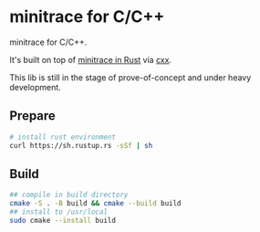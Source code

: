 # minitrace for C/C++

minitrace for C/C++.

It's built on top of
[minitrace in Rust](https://github.com/tikv/minitrace-rust) via [cxx](https://github.com/dtolnay/cxx).

This lib is still in the stage of prove-of-concept and under heavy development.

## Prepare 

```bash
# install rust environment
curl https://sh.rustup.rs -sSf | sh
```

## Build

```bash
## compile in build directory
cmake -S . -B build && cmake --build build
## install to /usr/local
sudo cmake --install build
```
